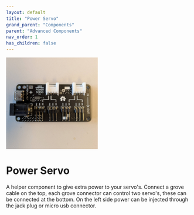 ```yaml
---
layout: default
title: "Power Servo"
grand_parent: "Components"
parent: "Advanced Components"
nav_order: 1
has_children: false
---
```




<img src="assets/power-servo.jpg" alt="Power servo" width="250"/>

# Power Servo
A helper component to give extra power to your servo's.
Connect a grove cable on the top, each grove connector can control two servo's, these can be connected at the bottom. On the left side power can be injected through the jack plug or micro usb connector.